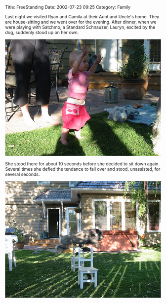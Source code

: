 Title: FreeStanding
Date: 2002-07-23 09:25
Category: Family

Last night we visited Ryan and Camila at their Aunt and Uncle's home.
They are house-sitting and we went over for the evening. After dinner,
when we were playing with Satchmo, a Standard Schnauzer, Lauryn,
excited by the dog, suddenly stood up on her own. 

![free-standing](images/img_1437_std.jpg)

She stood there for
about 10 seconds before she decided to sit down again. Several times she
defied the tendance to fall over and stood, unassisted, for several
seconds.

![satchmo](images/img_1454_std.jpg)